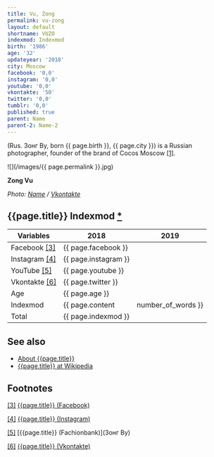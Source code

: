 ```yaml
---
title: Vu, Zong
permalink: vu-zong
layout: default
shortname: VUZO
indexmod: Indexmod
birth: '1986'
age: '32'
updateyear: '2018'
city: Moscow
facebook: '0,0'
instagram: '0,0'
youtube: '0,0'
vkontakte: '50'
twitter: '0,0'
tumblr: '0,0'
published: true
parent: Name
parent-2: Name-2
---
```


(Rus. Зонг Ву, born {{ page.birth }}, {{ page.city }}) is a Russian photographer, founder of the brand of Cocos Moscow <span id="a1">[\[1\]](#f1)</span>.

![](/images/{{ page.permalink }}.jpg)

**Zong Vu**

*Photo: [Name](index) / [Vkontakte](https://vk.com/id192281)*

## {{page.title}} Indexmod [*](indexmod)

|Variables|2018|2019|
|-|-|-|
|Facebook <span id="a3">[\[3\]](#f3)</span>|{{ page.facebook }}||
|Instagram <span id="a4">[\[4\]](#f4)</span>|{{ page.instagram }}||
|YouTube <span id="a5">[\[5\]](#f5)</span>|{{ page.youtube }}||
|Vkontakte <span id="a6">[\[6\]](#f6)</span>|{{ page.twitter }}||
|Age|{{ page.age }}||
|Indexmod|{{ page.content | number_of_words }}||
|Total|{{ page.indexmod }}||

## See also

+ [About {{page.title}}](index)
+ [{{page.title}} at Wikipedia](index)

## Footnotes

[[3]](#a3) <span id="f3"></span> [{{page.title}} (Facebook)](index)

[[4]](#a4) <span id="f4"></span> [{{page.title}} (Instagram)](index)

[[5]](#a5) <span id="f5"></span> [{{page.title}} (Fachionbank)](Зонг Ву)

[[6]](#a6) <span id="f6"></span> [{{page.title}} (Vkontakte)](https://vk.com/id192281)
